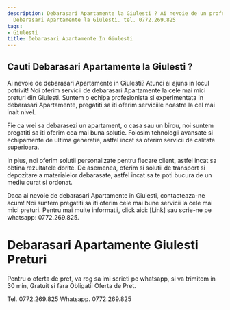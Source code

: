 ```yaml
---
description: Debarasari Apartamente la Giulesti ? Ai nevoie de un profesionist in
  Debarasari Apartamente la Giulesti. tel. 0772.269.825
tags:
- Giulesti
title: Debarasari Apartamente In Giulesti
---
```



## Cauti Debarasari Apartamente la Giulesti ?

Ai nevoie de debarasari Apartamente in Giulesti? Atunci ai ajuns in locul potrivit! Noi oferim servicii de debarasari Apartamente la cele mai mici preturi din Giulesti. Suntem o echipa profesionista si experimentata in debarasari Apartamente, pregatiti sa iti oferim serviciile noastre la cel mai inalt nivel. 

Fie ca vrei sa debarasezi un apartament, o casa sau un birou, noi suntem pregatiti sa iti oferim cea mai buna solutie. Folosim tehnologii avansate si echipamente de ultima generatie, astfel incat sa oferim servicii de calitate superioara. 

In plus, noi oferim solutii personalizate pentru fiecare client, astfel incat sa obtina rezultatele dorite. De asemenea, oferim si solutii de transport si depozitare a materialelor debarasate, astfel incat sa te poti bucura de un mediu curat si ordonat. 

Daca ai nevoie de debarasari Apartamente in Giulesti, contacteaza-ne acum! Noi suntem pregatiti sa iti oferim cele mai bune servicii la cele mai mici preturi. Pentru mai multe informatii, click aici: [Link] sau scrie-ne pe whatsapp: 0772.269.825.

# Debarasari Apartamente Giulesti Preturi
Pentru o oferta de pret, va rog sa imi scrieti pe whatsapp, si va trimitem in 30 min, Gratuit si fara Obligatii Oferta de Pret.

Tel. 0772.269.825
Whatsapp. 0772.269.825